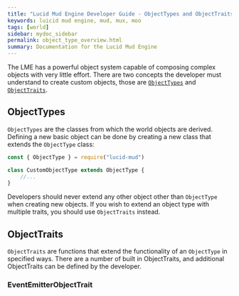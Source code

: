 ```yaml
---
title: "Lucid Mud Engine Developer Guide - ObjectTypes and ObjectTraits"
keywords: luicid mud engine, mud, mux, moo
tags: [world]
sidebar: mydoc_sidebar
permalink: object_type_overview.html
summary: Documentation for the Lucid Mud Engine
---
```


The LME has a powerful object system capable of composing complex objects with very little effort. There are two 
concepts the developer must understand to create custom objects, those are [`ObjectTypes`]() and [`ObjectTraits`]().

## ObjectTypes

`ObjectTypes` are the classes from which the world objects are derived. Defining a new basic object can be done by 
creating a new class that extends the `ObjectType` class:

```javascript
const { ObjectType } = require("lucid-mud")

class CustomObjectType extends ObjectType {
    //...
}
``` 
Developers should never extend any other object other than `ObjectType` when creating new objects. If you wish to
extend an object type with multiple traits, you should use `ObjectTraits` instead.


## ObjectTraits

`ObjectTraits` are functions that extend the functionality of an `ObjectType` in specified ways. There are a number of
built in ObjectTraits, and additional ObjectTraits can be defined by the developer.

### EventEmitterObjectTrait

